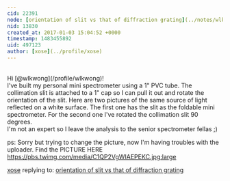 ```yaml
---
cid: 22391
node: [orientation of slit vs that of diffraction grating](../notes/wlkwong/01-01-2017/orientation-of-slit-vs-that-of-diffraction-grating)
nid: 13830
created_at: 2017-01-03 15:04:52 +0000
timestamp: 1483455892
uid: 497123
author: [xose](../profile/xose)
---
```


</br>
Hi [@wlkwong](/profile/wlkwong)!</br>
I've built my personal mini spectrometer using a 1" PVC tube. The collimation slit is attached to a 1" cap so I can pull it out and rotate the orientation of the slit. Here are two pictures of the same source of light reflected on a white surface. The first one has the slit as the foldable mini spectrometer. For the second one I've  rotated the collimation slit 90 degrees.</br>
I'm not an expert so I leave the analysis to the senior spectrometer fellas ;)

ps: Sorry but trying to change the picture, now I'm having troubles with the uploader. Find the PICTURE HERE
https://pbs.twimg.com/media/C1QP2VgWIAEPEKC.jpg:large 



[xose](../profile/xose) replying to: [orientation of slit vs that of diffraction grating](../notes/wlkwong/01-01-2017/orientation-of-slit-vs-that-of-diffraction-grating)

